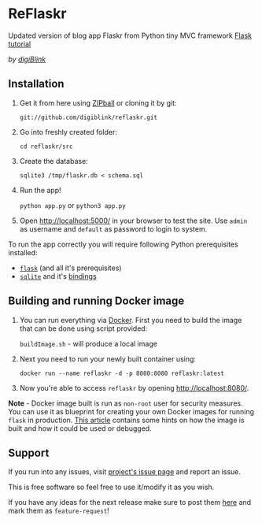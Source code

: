 # ReFlaskr

Updated version of blog app Flaskr from Python tiny MVC framework [Flask tutorial](http://flask.pocoo.org/docs/tutorial/)

_by [digiBlink](http://digiblink.eu/)_

## Installation

1.  Get it from here using [ZIPball](https://github.com/digiblink/reflaskr/zipball/master) or cloning it by git:

    `git://github.com/digiblink/reflaskr.git`

2.  Go into freshly created folder:

    `cd reflaskr/src`

3.  Create the database:

    `sqlite3 /tmp/flaskr.db < schema.sql`

4.  Run the app!

    `python app.py` or `python3 app.py`

5.  Open [http://localhost:5000/](http://localhost:5000/) in your browser to test the site. Use `admin` as username and `default` as password to login to system.
	
To run the app correctly you will require following Python prerequisites installed:
*  [`flask`](http://flask.pocoo.org/) (and all it's prerequisites)
*  [`sqlite`](http://sqlite.org/) and it's [bindings](http://wiki.python.org/moin/SQLite)

## Building and running Docker image

1.  You can run everything via [Docker](https://www.docker.com/). First you need to build the image that can be done using script provided:

    `buildImage.sh` - will produce a local image

2.  Next you need to run your newly built container using:

    `docker run --name reflaskr -d -p 8080:8080 reflaskr:latest`

3.  Now you're able to access `reflaskr` by opening [http://localhost:8080/](http://localhost:8080/).

**Note** - Docker image built is run as `non-root` user for security measures. You can use it as blueprint for creating your own Docker images for running `flask` in production. [This article](https://medium.com/@smirnov.am/running-flask-in-production-with-docker-1932c88f14d0) contains some hints on how the image is built and how it could be used or debugged.

## Support

If you run into any issues, visit [project's issue page](https://github.com/digiblink/reflaskr/issues) and report an issue.

This is free software so feel free to use it/modify it as you wish.

If you have any ideas for the next release make sure to post them [here](https://github.com/digiblink/reflaskr/issues) and mark them as `feature-request`!
